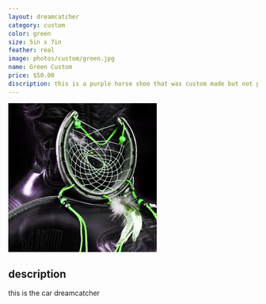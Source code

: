```yaml
---
layout: dreamcatcher
category: custom
color: green
size: 5in x 7in
feather: real
image: photos/custom/green.jpg
name: Green Custom
price: $50.00
discription: this is a purple horse shoe that was custom made but not picked up 
---
```


![ car dreamcatcher ](/images/photos/custom/green.jpg)

## description

this is the car dreamcatcher
